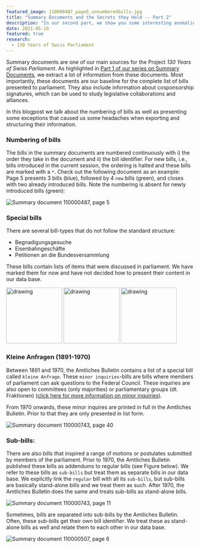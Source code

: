 ```yaml
---
featured_image: 110000487_page5_unnumberedbills.jpg
title: "Summary Documents and the Secrets they Hold -- Part 2"
description: "In our second part, we show you some interesting anomalies we found in the summary documents provided by the Swiss Parliament."
date: 2021-05-18
featured: true
research: 
  - 130 Years of Swiss Parliament
---
```


Summary documents are one of our main sources for the Project *130 Years of Swiss Parliament*. As highlighted in [Part 1 of our series on Summary Documents](https://www.sg.ethz.ch/news/swissparliament_4-summarydocs_part1/), we extract a lot of information from these documents. 
Most importantly, these documents are our baseline for the complete list of bills presented to parliament. They also include information about cosponsorship signatures, which can be used to study legislative collaborations and alliances. 

In this blogpost we talk about the numbering of bills as well as presenting some exceptions that caused us some headaches when exporting and structuring their information.

### Numbering of bills

The bills in the summary documents are numbered continuously with i) the order they take in the document and ii) the bill identifier. For new bills, i.e., bills introduced in the current session, the ordering is halted and these bills are marked with a `*`. Check out the following document as an example: Page 5 presents 3 bills (blue), followed by 4 `new` bills (green), and closes with two already introduced bills. Note the numbering is absent for newly introduced bills (green):

![Summary document 110000487, page 5](110000487_page5_unnumberedbills.jpg)

### Special bills

There are several bill-types that do not follow the standard structure:

* Begnadigungsgesuche
* Eisenbahngeschäfte
* Petitionen an die Bundesversammlung

These bills contain lists of items that were discussed in parliament. We have marked them for now and have not decided how to present their content in our data base. 

[<img src="110000511_page8_Begnadigungsgesuche.jpg" alt="drawing" width="150"/>](110000511_page8_Begnadigungsgesuche.jpg)
[<img src="110000427_page11full.jpg" alt="drawing" width="150"/>](110000427_page11full.jpg)
[<img src="110000483_page17_PetitionanBV.jpg" alt="drawing" width="150"/>](110000483_page17_PetitionanBV.jpg)

### Kleine Anfragen (1891-1970)

Between 1891 and 1970, the Amtliches Bulletin contains a list of a special bill called `kleine Anfrage`. These `minor inquiries`-bills are bills where members of parliament can ask questions to the Federal Council. These inquiries are also open to committees (only majorities) or parliamentary groups (dt. Fraktionen) [(click here for more information on minor inquiries)](https://www.parlament.ch/de/über-das-parlament/parlamentsportraet/beratungsgegenstaende-und-parlamentarische-verfahren/parlamentarische-initiativen-standesinitiativen-vorstoesse/anfrage). 

From 1970 onwards, these minor inquires are printed in full in the Amtliches Bulletin. Prior to that they are only presented in list form. 

![Summary document 110000743, page 40](110000743_page40_kleineAnfragen.jpg)

### Sub-bills: 

There are also bills that inspired a range of motions or postulates submitted by members of the parliament. Prior to 1970, the Amtliches Bulletin published these bills as addendums to regular bills (see Figure below). We refer to these bills as `sub-bills` but treat them as separate bills in our data base. We explicitly link the `regular` bill with all its `sub-bills`, but sub-bills are basically stand-alone bills and we treat them as such. After 1970, the Amtliches Bulletin does the same and treats sub-bills as stand-alone bills. 

![Summary document 110000743, page 11](110000743_page11_PostulateMotionenInnerhalbbill.jpg)

Sometimes, bills are separated into sub-bills by the Amtliches Bulletin. Often, these sub-bills get their own bill identifier. We treat these as stand-alone bills as well and relate them to each other in our data base.

![Summary document 110000507, page 6](110000507_page6_verwaltungsgericht.jpg)




